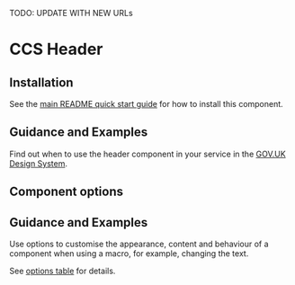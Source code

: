 TODO: UPDATE WITH NEW URLs
# CCS Header

## Installation

See the [main README quick start guide](https://github.com/alphagov/govuk-frontend#quick-start) for how to install this component.

## Guidance and Examples

Find out when to use the header component in your service in the [GOV.UK Design System](https://design-system.service.gov.uk/components/header).

## Component options
## Guidance and Examples

Use options to customise the appearance, content and behaviour of a component when using a macro, for example, changing the text.

See [options table](https://design-system.service.gov.uk/components/header/#options-header-example) for details.
